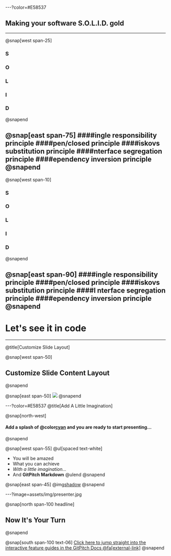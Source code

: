 ---?color=#E58537
## Making your software S.O.L.I.D. gold

---

@snap[west span-25]
### S
### O
### L
### I
### D
@snapend

@snap[east span-75]
####ingle responsibility principle
####pen/closed principle
####iskovs substitution principle
####nterface segregation principle
####ependency inversion principle
@snapend
---

@snap[west span-10]
### **S**
### **O**
### L
### **I**   
### D
@snapend

@snap[east span-90]
####ingle responsibility principle
####pen/closed principle
####iskovs substitution principle
####I nterface segregation principle
####ependency inversion principle
@snapend
---

# Let's see it in code
---

@title[Customize Slide Layout]

@snap[west span-50]
## Customize Slide Content Layout
@snapend

@snap[east span-50]
![](assets/img/presentation.png)
@snapend

---?color=#E58537
@title[Add A Little Imagination]

@snap[north-west]
#### Add a splash of @color[cyan](**color**) and you are ready to start presenting...
@snapend

@snap[west span-55]
@ul[spaced text-white]
- You will be amazed
- What you can achieve
- *With a little imagination...*
- And **GitPitch Markdown**
@ulend
@snapend

@snap[east span-45]
@img[shadow](assets/img/conference.png)
@snapend

---?image=assets/img/presenter.jpg

@snap[north span-100 headline]
## Now It's Your Turn
@snapend

@snap[south span-100 text-06]
[Click here to jump straight into the interactive feature guides in the GitPitch Docs @fa[external-link]](https://gitpitch.com/docs/getting-started/tutorial/)
@snapend
